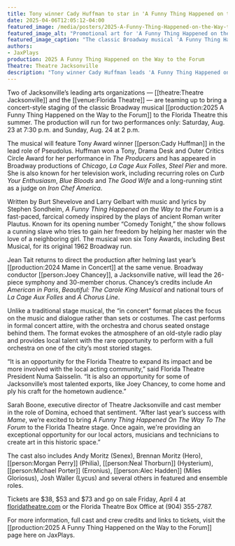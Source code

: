 ```yaml
---
title: Tony winner Cady Huffman to star in 'A Funny Thing Happened on the Way to the Forum' in concert at the Florida Theatre
date: 2025-04-06T12:05:12-04:00
featured_image: /media/posters/2025-A-Funny-Thing-Happened-on-the-Way-to-the-Forum.webp
featured_image_alt: "Promotional art for 'A Funny Thing Happened on the Way to the Forum' featuring a whimsical cartoon illustration of a Roman setting with Cady Huffman highlighted."
featured_image_caption: "The classic Broadway musical 'A Funny Thing Happened on the Way to the Forum' returns in concert form, starring Tony Award® winner Cady Huffman, with a vibrant and comedic portrayal of ancient Roman antics."
authors: 
- JaxPlays
production: 2025 A Funny Thing Happened on the Way to the Forum
Theatre: Theatre Jacksonville
description: "Tony winner Cady Huffman leads 'A Funny Thing Happened on the Way to the Forum' in concert at the Florida Theatre, presented by Theatre Jacksonville and the Florida Theatre for two performances only, August 23–24, 2024."
---
```


Two of Jacksonville’s leading arts organizations — [[theatre:Theatre Jacksonville]] and the [[venue:Florida Theatre]] — are teaming up to bring a concert-style staging of the classic Broadway musical [[production:2025 A Funny Thing Happened on the Way to the Forum]] to the Florida Theatre this summer. The production will run for two performances only: Saturday, Aug. 23 at 7:30 p.m. and Sunday, Aug. 24 at 2 p.m.<!--more-->

The musical will feature Tony Award winner [[person:Cady Huffman]] in the lead role of Pseudolus. Huffman won a Tony, Drama Desk and Outer Critics Circle Award for her performance in *The Producers* and has appeared in Broadway productions of *Chicago*, *La Cage Aux Folles*, *Steel Pier* and more. She is also known for her television work, including recurring roles on *Curb Your Enthusiasm*, *Blue Bloods* and *The Good Wife* and a long-running stint as a judge on *Iron Chef America*.

Written by Burt Shevelove and Larry Gelbart with music and lyrics by Stephen Sondheim, *A Funny Thing Happened on the Way to the Forum* is a fast-paced, farcical comedy inspired by the plays of ancient Roman writer Plautus. Known for its opening number “Comedy Tonight,” the show follows a cunning slave who tries to gain her freedom by helping her master win the love of a neighboring girl. The musical won six Tony Awards, including Best Musical, for its original 1962 Broadway run.

Jean Tait returns to direct the production after helming last year’s [[production:2024 Mame in Concert]] at the same venue. Broadway conductor [[person:Joey Chancey]], a Jacksonville native, will lead the 26-piece symphony and 30-member chorus. Chancey’s credits include *An American in Paris*, *Beautiful: The Carole King Musical* and national tours of *La Cage Aux Folles* and *A Chorus Line*.

Unlike a traditional stage musical, the “in concert” format places the focus on the music and dialogue rather than sets or costumes. The cast performs in formal concert attire, with the orchestra and chorus seated onstage behind them. The format evokes the atmosphere of an old-style radio play and provides local talent with the rare opportunity to perform with a full orchestra on one of the city’s most storied stages.

“It is an opportunity for the Florida Theatre to expand its impact and be more involved with the local acting community,” said Florida Theatre President Numa Saisselin. “It is also an opportunity for some of Jacksonville’s most talented exports, like Joey Chancey, to come home and ply his craft for the hometown audience.”

Sarah Boone, executive director of Theatre Jacksonville and cast member in the role of Domina, echoed that sentiment. “After last year’s success with *Mame*, we’re excited to bring *A Funny Thing Happened On The Way To The Forum* to the Florida Theatre stage. Once again, we're providing an exceptional opportunity for our local actors, musicians and technicians to create art in this historic space.”

The cast also includes Andy Moritz (Senex), Brennan Moritz (Hero), [[person:Morgan Perry]] (Philia), [[person:Neal Thorburn]] (Hysterium), [[person:Michael Porter]] (Erronius), [[person:Alec Hadden]] (Miles Gloriosus), Josh Waller (Lycus) and several others in featured and ensemble roles. 

Tickets are $38, $53 and $73 and go on sale Friday, April 4 at [floridatheatre.com](http://floridatheatre.showare.com/eventperformances.asp?evt=1377&utm_source=jaxplays) or the Florida Theatre Box Office at (904) 355-2787.

For more information, full cast and crew credits and links to tickets, visit the [[production:2025 A Funny Thing Happened on the Way to the Forum]] page here on JaxPlays.